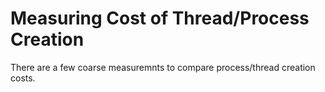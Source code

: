 # Measuring Cost of Thread/Process Creation

There are a few coarse measuremnts to compare process/thread creation costs.
